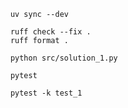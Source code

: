 ```shell
    uv sync --dev
```

```shell
    ruff check --fix .
    ruff format .
```

```shell
    python src/solution_1.py
```

```shell
    pytest
```

```shell
    pytest -k test_1
```